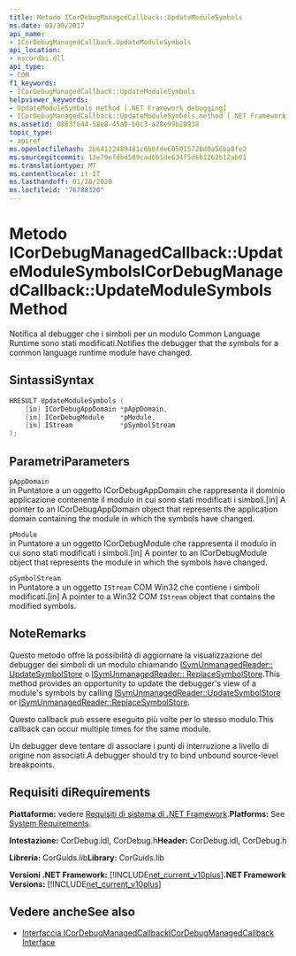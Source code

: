 ```yaml
---
title: Metodo ICorDebugManagedCallback::UpdateModuleSymbols
ms.date: 03/30/2017
api_name:
- ICorDebugManagedCallback.UpdateModuleSymbols
api_location:
- mscordbi.dll
api_type:
- COM
f1_keywords:
- ICorDebugManagedCallback::UpdateModuleSymbols
helpviewer_keywords:
- UpdateModuleSymbols method [.NET Framework debugging]
- ICorDebugManagedCallback::UpdateModuleSymbols method [.NET Framework debugging]
ms.assetid: 0863f644-58e8-45a0-b0c3-a28e99b20938
topic_type:
- apiref
ms.openlocfilehash: 2b64122489481c6b0fde605015720d0a56ba8fe2
ms.sourcegitcommit: 13e79efdbd589cad6b1de634f5d6b1262b12ab01
ms.translationtype: MT
ms.contentlocale: it-IT
ms.lasthandoff: 01/28/2020
ms.locfileid: "76788320"
---
```

# <a name="icordebugmanagedcallbackupdatemodulesymbols-method"></a><span data-ttu-id="d43de-102">Metodo ICorDebugManagedCallback::UpdateModuleSymbols</span><span class="sxs-lookup"><span data-stu-id="d43de-102">ICorDebugManagedCallback::UpdateModuleSymbols Method</span></span>
<span data-ttu-id="d43de-103">Notifica al debugger che i simboli per un modulo Common Language Runtime sono stati modificati.</span><span class="sxs-lookup"><span data-stu-id="d43de-103">Notifies the debugger that the symbols for a common language runtime module have changed.</span></span>  
  
## <a name="syntax"></a><span data-ttu-id="d43de-104">Sintassi</span><span class="sxs-lookup"><span data-stu-id="d43de-104">Syntax</span></span>  
  
```cpp  
HRESULT UpdateModuleSymbols (  
    [in] ICorDebugAppDomain *pAppDomain,  
    [in] ICorDebugModule    *pModule,  
    [in] IStream            *pSymbolStream  
);  
```  
  
## <a name="parameters"></a><span data-ttu-id="d43de-105">Parametri</span><span class="sxs-lookup"><span data-stu-id="d43de-105">Parameters</span></span>  
 `pAppDomain`  
 <span data-ttu-id="d43de-106">in Puntatore a un oggetto ICorDebugAppDomain che rappresenta il dominio applicazione contenente il modulo in cui sono stati modificati i simboli.</span><span class="sxs-lookup"><span data-stu-id="d43de-106">[in] A pointer to an ICorDebugAppDomain object that represents the application domain containing the module in which the symbols have changed.</span></span>  
  
 `pModule`  
 <span data-ttu-id="d43de-107">in Puntatore a un oggetto ICorDebugModule che rappresenta il modulo in cui sono stati modificati i simboli.</span><span class="sxs-lookup"><span data-stu-id="d43de-107">[in] A pointer to an ICorDebugModule object that represents the module in which the symbols have changed.</span></span>  
  
 `pSymbolStream`  
 <span data-ttu-id="d43de-108">in Puntatore a un oggetto `IStream` COM Win32 che contiene i simboli modificati.</span><span class="sxs-lookup"><span data-stu-id="d43de-108">[in] A pointer to a Win32 COM `IStream` object that contains the modified symbols.</span></span>  
  
## <a name="remarks"></a><span data-ttu-id="d43de-109">Note</span><span class="sxs-lookup"><span data-stu-id="d43de-109">Remarks</span></span>  
 <span data-ttu-id="d43de-110">Questo metodo offre la possibilità di aggiornare la visualizzazione del debugger dei simboli di un modulo chiamando [ISymUnmanagedReader:: UpdateSymbolStore](../../../../docs/framework/unmanaged-api/diagnostics/isymunmanagedreader-updatesymbolstore-method.md) o [ISymUnmanagedReader:: ReplaceSymbolStore](../../../../docs/framework/unmanaged-api/diagnostics/isymunmanagedreader-replacesymbolstore-method.md).</span><span class="sxs-lookup"><span data-stu-id="d43de-110">This method provides an opportunity to update the debugger's view of a module's symbols by calling [ISymUnmanagedReader::UpdateSymbolStore](../../../../docs/framework/unmanaged-api/diagnostics/isymunmanagedreader-updatesymbolstore-method.md) or [ISymUnmanagedReader::ReplaceSymbolStore](../../../../docs/framework/unmanaged-api/diagnostics/isymunmanagedreader-replacesymbolstore-method.md).</span></span>  
  
 <span data-ttu-id="d43de-111">Questo callback può essere eseguito più volte per lo stesso modulo.</span><span class="sxs-lookup"><span data-stu-id="d43de-111">This callback can occur multiple times for the same module.</span></span>  
  
 <span data-ttu-id="d43de-112">Un debugger deve tentare di associare i punti di interruzione a livello di origine non associati.</span><span class="sxs-lookup"><span data-stu-id="d43de-112">A debugger should try to bind unbound source-level breakpoints.</span></span>  
  
## <a name="requirements"></a><span data-ttu-id="d43de-113">Requisiti di</span><span class="sxs-lookup"><span data-stu-id="d43de-113">Requirements</span></span>  
 <span data-ttu-id="d43de-114">**Piattaforme:** vedere [Requisiti di sistema di .NET Framework](../../../../docs/framework/get-started/system-requirements.md).</span><span class="sxs-lookup"><span data-stu-id="d43de-114">**Platforms:** See [System Requirements](../../../../docs/framework/get-started/system-requirements.md).</span></span>  
  
 <span data-ttu-id="d43de-115">**Intestazione:** CorDebug.idl, CorDebug.h</span><span class="sxs-lookup"><span data-stu-id="d43de-115">**Header:** CorDebug.idl, CorDebug.h</span></span>  
  
 <span data-ttu-id="d43de-116">**Libreria:** CorGuids.lib</span><span class="sxs-lookup"><span data-stu-id="d43de-116">**Library:** CorGuids.lib</span></span>  
  
 <span data-ttu-id="d43de-117">**Versioni .NET Framework:** [!INCLUDE[net_current_v10plus](../../../../includes/net-current-v10plus-md.md)]</span><span class="sxs-lookup"><span data-stu-id="d43de-117">**.NET Framework Versions:** [!INCLUDE[net_current_v10plus](../../../../includes/net-current-v10plus-md.md)]</span></span>  
  
## <a name="see-also"></a><span data-ttu-id="d43de-118">Vedere anche</span><span class="sxs-lookup"><span data-stu-id="d43de-118">See also</span></span>

- [<span data-ttu-id="d43de-119">Interfaccia ICorDebugManagedCallback</span><span class="sxs-lookup"><span data-stu-id="d43de-119">ICorDebugManagedCallback Interface</span></span>](icordebugmanagedcallback-interface.md)

